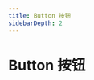 ```yaml
---
title: Button 按钮
sidebarDepth: 2
---
```


# Button 按钮

<ClientOnly>
<button-demos></button-demos>
</ClientOnly>